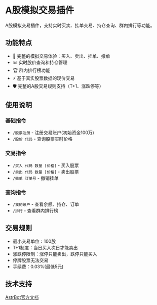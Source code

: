 # A股模拟交易插件

A股模拟交易插件，支持实时买卖、挂单交易、持仓查询、群内排行等功能。

## 功能特点

- 🎯 完整的模拟交易体验：买入、卖出、挂单、撤单
- 📊 实时股价查询和持仓管理  
- 🏆 群内排行榜功能
- ⚡ 基于真实股票数据的现价交易
- 🛡️ 完整的A股交易规则支持（T+1、涨跌停等）

## 使用说明

### 基础指令
- `/股票注册` - 注册交易账户(初始资金100万)
- `/股价 代码` - 查询股票实时价格

### 交易指令  
- `/买入 代码 数量 [价格]` - 买入股票
- `/卖出 代码 数量 [价格]` - 卖出股票
- `/撤单 订单号` - 撤销挂单

### 查询指令
- `/我的账户` - 查看余额、持仓、订单
- `/排行` - 查看群内排行榜

## 交易规则

- 最小交易单位：100股
- T+1制度：当日买入次日才能卖出
- 涨跌停限制：涨停只能卖出，跌停只能买入
- 停牌股票无法交易
- 手续费：0.03%(最低5元)

## 技术支持

[AstrBot官方文档](https://astrbot.app)
